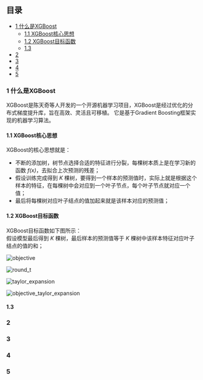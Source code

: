 ## 目录

- [1 什么是XGBoost](#1)
   - [1.1 XGBoost核心思想](#1.1)
   - [1.2 XGBoost目标函数](#1.2)
   - [1.3 ](#1.3)
- [2 ](#2)
- [3 ](#3)
- [4 ](#4)
- [5](#5)
### <span id="1">1 什么是XGBoost</sapn>
XGBoost是陈天奇等人开发的一个开源机器学习项目，XGBoost是经过优化的分布式梯度提升库，旨在高效、灵活且可移植。
它是基于Gradient Boosting框架实现的机器学习算法。

#### <span id="1.1">1.1 XGBoost核心思想</sapn>
XGBoost的核心思想就是：
- 不断的添加树，树节点选择合适的特征进行分裂，每棵树本质上是在学习新的函数 *f(x)*，去拟合上次预测的残差；
- 假设训练完成得到 *K* 棵树，要得到一个样本的预测值时，实际上就是根据这个样本的特征，在每棵树中会对应到一个叶子节点，每个叶子节点就对应一个值；
- 最后将每棵树对应叶子结点的值加起来就是该样本对应的预测值；  
  
#### <span id="1.2">1.2 XGBoost目标函数</sapn>

XGBoost目标函数如下图所示：</br>
假设模型最后得到 *K* 棵树，最后样本的预测值等于 *K* 棵树中该样本特征对应叶子结点的值的和；

![objective](https://github.com/wyj925458224/Machine-Learning/tree/master/XGBoost/img/objective.jpg)



![round_t](https://github.com/wyj925458224/Machine-Learning/tree/master/XGBoost/img/round_t.jpg)

![taylor_expansion](https://github.com/wyj925458224/Machine-Learning/tree/master/XGBoost/img/taylor_expansion.jpg)

![objective_taylor_expansion](https://github.com/wyj925458224/Machine-Learning/tree/master/XGBoost/img/objective_taylor_expansion.jpg)


#### <span id="1.3">1.3 </sapn>

### <span id="2">2 </sapn>

### <span id="3">3 </sapn>

### <span id="4">4 </sapn>

### <span id="5">5 </sapn>
